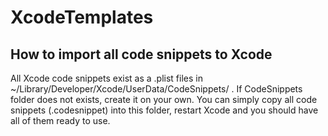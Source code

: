 # XcodeTemplates

## How to import all code snippets to Xcode
All Xcode code snippets exist as a .plist files in ~/Library/Developer/Xcode/UserData/CodeSnippets/ . If CodeSnippets folder does not exists, create it on your own. You can simply copy all code snippets (.codesnippet) into this folder, restart Xcode and you should have all of them ready to use.
